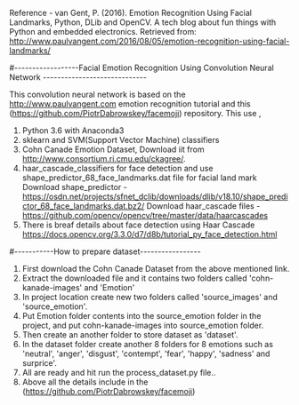 Reference - van Gent, P. (2016). Emotion Recognition Using Facial Landmarks, Python, DLib and OpenCV. A tech blog about fun things with    Python and embedded electronics. Retrieved from: http://www.paulvangent.com/2016/08/05/emotion-recognition-using-facial-landmarks/

#------------------Facial Emotion Recognition Using Convolution Neural Network -----------------------------

This convolution neural network is based on the http://www.paulvangent.com emotion recognition tutorial and this (https://github.com/PiotrDabrowskey/facemoji) repository. 
This use ,
01. Python 3.6 with Anaconda3
02. sklearn and SVM(Support Vector Machine) classifiers
03. Cohn Canade Emotion Dataset, Download iit from http://www.consortium.ri.cmu.edu/ckagree/.
04. haar_cascade_classifiers for face detection and use shape_predictor_68_face_landmarks.dat file for facial land mark 
    Download shape_predictor - https://osdn.net/projects/sfnet_dclib/downloads/dlib/v18.10/shape_predictor_68_face_landmarks.dat.bz2/
    Download haar_cascade files - https://github.com/opencv/opencv/tree/master/data/haarcascades
05. There is breaf details about face detection using Haar Cascade https://docs.opencv.org/3.3.0/d7/d8b/tutorial_py_face_detection.html

#-----------How to prepare dataset----------------- 
01. First download the Cohn Canade Dataset from the above mentioned link.
02. Extract the downloaded file and it contains two folders called 'cohn-kanade-images' and 'Emotion'
03. In project location create new two folders called 'source_images' and 'source_emotion'.
04. Put Emotion folder contents into the source_emotion folder in the project, and put cohn-kanade-images into source_emotion folder.
05. Then create an another folder to store dataset as 'dataset'.
06. In the dataset folder create another 8 folders for 8 emotions such as 'neutral', 'anger', 'disgust', 'contempt', 'fear', 'happy', 'sadness' and surprice'.
07. All are ready and hit run the process_dataset.py file..
08. Above all the details include in the (https://github.com/PiotrDabrowskey/facemoji) 
